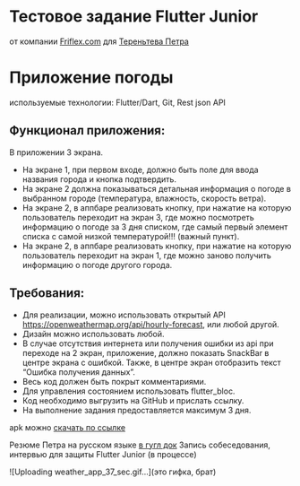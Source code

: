# Тестовое задание Flutter Junior
от компании [Friflex.com](https://friflex.com/) для [Тереньтева Петра](https://spb.hh.ru/applicant/resumes/view?resume=e6244a57ff097f336e0039ed1f744e4162784f)

# Приложение погоды
используемые технологии: Flutter/Dart, Git, Rest json API

## Функционал приложения:
В приложении 3 экрана.
- На экране 1, при первом входе, должно быть поле для ввода
названия города и кнопка подтвердить.
- На экране 2 должна показываться детальная информация о погоде
в выбранном городе (температура, влажность, скорость ветра).
- На экране 2, в аппбаре реализовать кнопку, при нажатие на которую
пользователь переходит на экран 3, где можно посмотреть
информацию о погоде за 3 дня списком, где самый первый элемент
списка с самой низкой температурой!!! (важный пункт).
- На экране 2, в аппбаре реализовать кнопку, при нажатие на которую
пользователь переходит на экран 1, где можно заново получить
информацию о погоде другого города.

## Требования:
- Для реализации, можно использовать открытый API
https://openweathermap.org/api/hourly-forecast, или любой другой.
- Дизайн можно использовать любой.
- В случае отсутствия интернета или получения ошибки из api при
переходе на 2 экран, приложение, должно показать SnackBar в
центре экрана с ошибкой. Также, в центре экран отобразить текст
“Ошибка получения данных”.
- Весь код должен быть покрыт комментариями.
- Для управления состоянием использовать flutter_bloc.
- Код необходимо выгрузить на GitHub и прислать ссылку.
- На выполнение задания предоставляется максимум 3 дня.


apk можно [скачать по ссылке](https://disk.yandex.ru/d/Ta_MvZS8lrRYbA)

Резюме Петра на русском языке [в гугл док](https://docs.google.com/document/d/1CCfJFvgmqnxjfiOAsmCUO2wQwqHyatsAuDBLwni1FnI/edit)
Запись собеседования, интервью для защиты Flutter Junior (в процессе)


![Uploading weather_app_37_sec.gif…](это гифка, брат)
